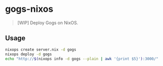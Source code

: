 # gogs-nixos

> [WIP] Deploy Gogs on NixOS.

## Usage

```sh
nixops create server.nix -d gogs
nixops deploy -d gogs
echo "http://$(nixops info -d gogs --plain | awk '{print $5}'):3000/"
```
